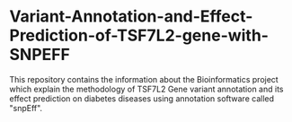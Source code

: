 # Variant-Annotation-and-Effect-Prediction-of-TSF7L2-gene-with-SNPEFF
This repository contains the information about the Bioinformatics project which explain the methodology of TSF7L2 Gene variant annotation and its effect prediction on diabetes diseases using annotation software called "snpEff".
